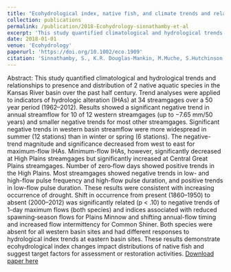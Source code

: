 ```yaml
---
title: "Ecohydrological index, native fish, and climate trends and relationships in the Kansas River basin"
collection: publications
permalink: /publication/2018-Ecohydrology-sinnathamby-et-al
excerpt: 'This study quantified climatological and hydrological trends and relationships to presence and distribution of 2 native aquatic species in the Kansas River basin over the past half century.'
date: 2018-01-01
venue: 'Ecohydrology'
paperurl: 'https://doi.org/10.1002/eco.1909'
citation: 'Sinnathamby, S., K.R. Douglas-Mankin, M.Muche, S.Hutchinson and A.Aavudai. (2018). &quot;Ecohydrological index, native fish, and climate trends and relationships in the Kansas River basin.&quot; <i>Ecohydrology</i>. 11(1).'
---
```

Abstract: This study quantified climatological and hydrological trends and relationships to presence and distribution of 2 native aquatic species in the Kansas River basin over the past half century. Trend analyses were applied to indicators of hydrologic alteration (IHAs) at 34 streamgages over a 50 year period (1962–2012). Results showed a significant negative trend in annual streamflow for 10 of 12 western streamgages (up to −7.65 mm/50 years) and smaller negative trends for most other streamgages. Significant negative trends in western basin streamflow were more widespread in summer (12 stations) than in winter or spring (6 stations). The negative-trend magnitude and significance decreased from west to east for maximum-flow IHAs. Minimum-flow IHAs, however, significantly decreased at High Plains streamgages but significantly increased at Central Great Plains streamgages. Number of zero‐flow days showed positive trends in the High Plains. Most streamgages showed negative trends in low- and high-flow pulse frequency and high-flow pulse duration, and positive trends in low-flow pulse duration. These results were consistent with increasing occurrence of drought. Shift in occurrence from present (1860–1950) to absent (2000–2012) was significantly related (p < .10) to negative trends of 1-day maximum flows (both species) and indices associated with reduced spawning‐season flows for Plains Minnow and shifting annual-flow timing and increased flow intermittency for Common Shiner. Both species were absent for all western basin sites and had different responses to hydrological index trends at eastern basin sites. These results demonstrate ecohydrological index changes impact distributions of native fish and suggest target factors for assessment or restoration activities.
[Download paper here](http://SumathyS.github.io/files/paper6.pdf)
